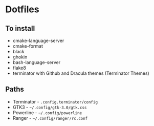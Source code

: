 # Dotfiles

## To install

* cmake-language-server
* cmake-format
* black
* ghokin
* bash-language-server
* flake8
* terminator with Github and Dracula themes (Terminator Themes)

## Paths

* Terminator - `.config.terminator/config`
* GTK3 - `~/.config/gtk-3.0/gtk.css`
* Powerline - `~/.config/powerline`
* Ranger - `~/.config/ranger/rc.conf`
